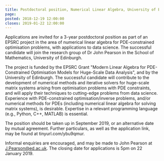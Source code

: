 ```yaml
---
title: Postdoctoral position, Numerical Linear Algebra, University of Edinburgh
page:  
posted: 2018-12-19 12:00:00
closes: 2019-01-22 12:00:00
---
```


Applications are invited for a 3-year postdoctoral position as part of an EPSRC project in the area of numerical linear algebra for PDE-constrained optimisation problems, with applications to data science. The successful candidate will join the research group of Dr John Pearson in the School of Mathematics, University of Edinburgh.

The project is funded by the EPSRC Grant "Modern Linear Algebra for PDE-Constrained Optimisation Models for Huge-Scale Data Analysis", and by the University of Edinburgh. The successful candidate will contribute to the development of numerical methods and iterative solvers for huge-scale matrix systems arising from optimisation problems with PDE constraints, and will apply their techniques to cutting-edge problems from data science. Experience with PDE-constrained optimisation/inverse problems, and/or numerical methods for PDEs (including numerical linear algebra for solving matrix systems), is desirable. Expertise in a relevant programming language (e.g., Python, C++, MATLAB) is essential.

The position should be taken up in September 2019, or an alternative date by mutual agreement. Further particulars, as well as the application link, may be found at tinyurl.com/ybu9qmur.

Informal enquiries are encouraged, and may be made to John Pearson at <J.Pearson@ed.ac.uk>. The closing date for applications is 5pm on 22 January 2019.